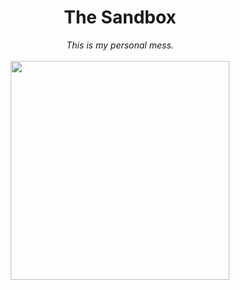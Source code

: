 <h1 align="center">The Sandbox</h1>
<p align="center">
<em>This is my personal mess.</em>
<br>
<br>
<img src="./assets/serene-gif2" width="350" />
</p>
